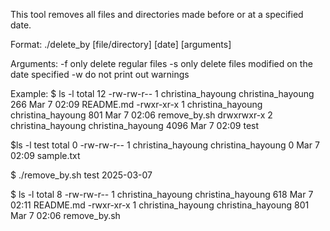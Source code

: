 This tool removes all files and directories made before or at a specified date.

Format: ./delete\_by [file/directory] [date] [arguments]

Arguments:
-f	only delete regular files
-s	only delete files modified on the date specified
-w	do not print out warnings

Example:
$ ls -l
total 12
-rw-rw-r-- 1 christina\_hayoung christina\_hayoung  266 Mar  7 02:09 README.md
-rwxr-xr-x 1 christina\_hayoung christina\_hayoung  801 Mar  7 02:06 remove\_by.sh
drwxrwxr-x 2 christina\_hayoung christina\_hayoung 4096 Mar  7 02:09 test

$ls -l test
total 0
-rw-rw-r-- 1 christina\_hayoung christina\_hayoung 0 Mar  7 02:09 sample.txt

$ ./remove\_by.sh test 2025-03-07

$ ls -l
total 8
-rw-rw-r-- 1 christina\_hayoung christina\_hayoung 618 Mar  7 02:11 README.md
-rwxr-xr-x 1 christina\_hayoung christina\_hayoung 801 Mar  7 02:06 remove\_by.sh
